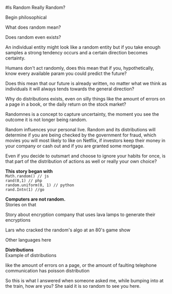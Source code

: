 #Is Random Really Random?

Begin philosophical

What does random mean?

Does random even exists?

An individual entity might look like a random entity but if you take enough samples a strong tendency occurs and a certain 
direction becomes certainty.

Humans don't act randomly, does this mean that if you, hypothetically, know every available param you could predict the future?
  
Does this mean that our future is already written, no matter what we think as individuals it will always tends towards the general direction?

Why do distributions exists, even on silly things like the amount of errors on a page in a book, or the daily return on the stock market? 

Randomnes is a concept to capture uncertainty, the moment you see the outcome it is not longer being random.

Random influences your personal live.
Random and its distributions will determine if you are being checked by the government for fraud, which movies you will most likely
to like on Netflix, if investors keep their money in your company or cash out and if you are granted some mortgage.

Even if you decide to outsmart and choose to ignore your habits for once, is that part of the distribution of actions 
as well or really your own choice?

**This story began with**  
```Math.random() // js```  
```rand(0,1) // php```  
```random.uniform(0, 1) // python```  
```rand.Intn(1) //go```  

**Computers are not random.**  
Stories on that

Story about encryption company that uses lava lamps to generate their encryptions

Lars who cracked the random's algo at an 80's game show


Other languages here

**Distributions**  
Example of distributions 

like the amount of errors on a page, or the amount of faulting telephone communication has poisson distribution


So this is what I answered when someone asked me, while bumping into at the train, how are you?
She said it is so random to see you here.
